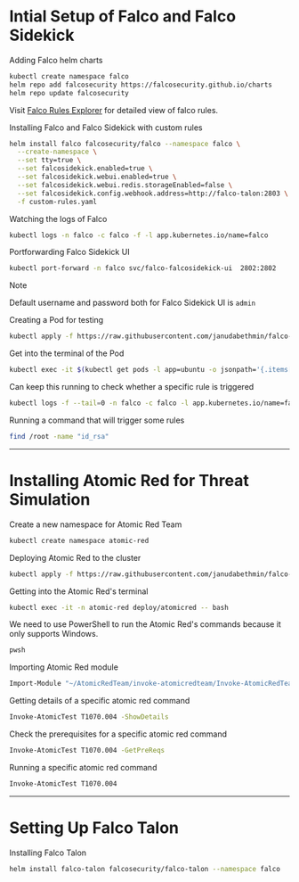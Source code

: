 # Intial Setup of Falco and Falco Sidekick

Adding Falco helm charts
```sh
kubectl create namespace falco
helm repo add falcosecurity https://falcosecurity.github.io/charts
helm repo update falcosecurity
```

Visit [Falco Rules Explorer](https://thomas.labarussias.fr/falco-rules-explorer/) for detailed view of falco rules.

Installing Falco and Falco Sidekick with custom rules
```sh
helm install falco falcosecurity/falco --namespace falco \
  --create-namespace \
  --set tty=true \
  --set falcosidekick.enabled=true \
  --set falcosidekick.webui.enabled=true \
  --set falcosidekick.webui.redis.storageEnabled=false \
  --set falcosidekick.config.webhook.address=http://falco-talon:2803 \
  -f custom-rules.yaml
```

Watching the logs of Falco
```sh
kubectl logs -n falco -c falco -f -l app.kubernetes.io/name=falco
```

Portforwarding Falco Sidekick UI
```sh
kubectl port-forward -n falco svc/falco-falcosidekick-ui  2802:2802
```
> [!NOTE]
> Default username and password both for Falco Sidekick UI is `admin`

Creating a Pod for testing
```sh
kubectl apply -f https://raw.githubusercontent.com/janudabethmin/falco-setup/refs/heads/main/ubuntu-pod.yaml
```

Get into the terminal of the Pod
```sh
kubectl exec -it $(kubectl get pods -l app=ubuntu -o jsonpath='{.items[0].metadata.name}') -- /bin/bash
```

Can keep this running to check whether a specific rule is triggered
```sh
kubectl logs -f --tail=0 -n falco -c falco -l app.kubernetes.io/name=falco | grep 'Warning Grep private keys'
```

Running a command that will trigger some rules
```sh
find /root -name "id_rsa"
```
---

# Installing Atomic Red for Threat Simulation

Create a new namespace for Atomic Red Team
```sh
kubectl create namespace atomic-red
```

Deploying Atomic Red to the cluster
```sh
kubectl apply -f https://raw.githubusercontent.com/janudabethmin/falco-setup/refs/heads/main/atomic-red.yaml
```

Getting into the Atomic Red's terminal
```sh
kubectl exec -it -n atomic-red deploy/atomicred -- bash
```

We need to use PowerShell to run the Atomic Red's commands because it only supports Windows.
```sh
pwsh
```
Importing Atomic Red module
```sh
Import-Module "~/AtomicRedTeam/invoke-atomicredteam/Invoke-AtomicRedTeam.psd1" -Force
```
Getting details of a specific atomic red command
```sh
Invoke-AtomicTest T1070.004 -ShowDetails
```
Check the prerequisites for a specific atomic red command
```sh
Invoke-AtomicTest T1070.004 -GetPreReqs
```
Running a specific atomic red command
```sh
Invoke-AtomicTest T1070.004
```

---
# Setting Up Falco Talon

Installing Falco Talon
```sh
helm install falco-talon falcosecurity/falco-talon --namespace falco
```


